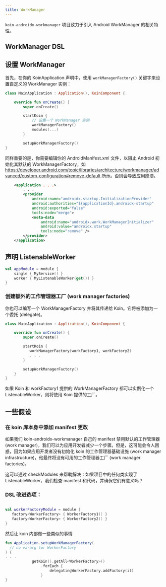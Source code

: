```yaml
---
title: WorkManager
---
```

`koin-androidx-workmanager` 项目致力于引入 Android WorkManager 的相关特性。

## WorkManager DSL

## 设置 WorkManager

首先，在你的 KoinApplication 声明中，使用 `workManagerFactory()` 关键字来设置自定义的 WorkManager 实例：

```kotlin
class MainApplication : Application(), KoinComponent {

    override fun onCreate() {
        super.onCreate()

        startKoin {
            // 设置一个 WorkManager 实例
            workManagerFactory()
            modules(...)
        }

        setupWorkManagerFactory()
}
```

同样重要的是，你需要编辑你的 AndroidManifest.xml 文件，以阻止 Android 初始化其默认的 WorkManagerFactory，如 https://developer.android.com/topic/libraries/architecture/workmanager/advanced/custom-configuration#remove-default 所示。否则会导致应用崩溃。

```xml
    <application . . .>
        . . .
        <provider
            android:name="androidx.startup.InitializationProvider"
            android:authorities="${applicationId}.androidx-startup"
            android:exported="false"
            tools:node="merge">
            <meta-data
                android:name="androidx.work.WorkManagerInitializer"
                android:value="androidx.startup"
                tools:node="remove" />
        </provider>
    </application>
```

## 声明 ListenableWorker

```kotlin
val appModule = module {
    single { MyService() }
    worker { MyListenableWorker(get()) }
}
```

### 创建额外的工作管理器工厂 (work manager factories)

你也可以编写一个 WorkManagerFactory 并将其传递给 Koin。它将被添加为一个委托 (delegate)。

```kotlin
class MainApplication : Application(), KoinComponent {

    override fun onCreate() {
        super.onCreate()

        startKoin {
           workManagerFactory(workFactory1, workFactory2)
           . . .
        }

        setupWorkManagerFactory()
    }
}
```

如果 Koin 和 workFactory1 提供的 WorkManagerFactory 都可以实例化一个 ListenableWorker，则将使用 Koin 提供的工厂。

## 一些假设

### 在 koin 库本身中添加 manifest 更改
如果我们 koin-androidx-workmanager 自己的 manifest 禁用默认的工作管理器 (work manager)，我们可以为应用开发者减少一个步骤。但是，这可能会令人困惑，因为如果应用开发者没有初始化 koin 的工作管理器基础设施 (work manager infrastructure)，他最终将没有可用的工作管理器工厂 (work manager factories)。

这可以通过 checkModules 来帮助解决：如果项目中的任何类实现了 ListenableWorker，我们检查 manifest 和代码，并确保它们有意义吗？

### DSL 改进选项：

```kotlin

val workerFactoryModule = module {
   factory<WorkerFactory> { WorkerFactory1() }
   factory<WorkerFactory> { WorkerFactory2() }
}
```

然后让 koin 内部做一些类似的事情

```kotlin
fun Application.setupWorkManagerFactory(
  // no vararg for WorkerFactory
) {
. . .
            getKoin().getAll<WorkerFactory>()
                .forEach {
                    delegatingWorkerFactory.addFactory(it)
                }
}
```